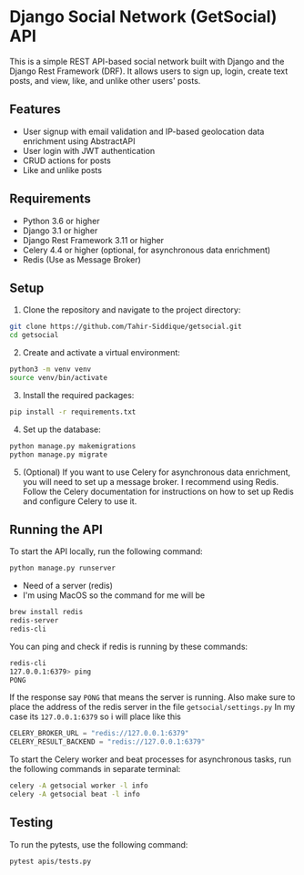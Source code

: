 # Django Social Network (GetSocial) API

This is a simple REST API-based social network built with Django and the Django Rest Framework (DRF). It allows users to sign up, login, create text posts, and view, like, and unlike other users' posts.

## Features

- User signup with email validation and IP-based geolocation data enrichment using AbstractAPI
- User login with JWT authentication
- CRUD actions for posts
- Like and unlike posts

## Requirements

- Python 3.6 or higher
- Django 3.1 or higher
- Django Rest Framework 3.11 or higher
- Celery 4.4 or higher (optional, for asynchronous data enrichment)
- Redis (Use as Message Broker)

## Setup

1. Clone the repository and navigate to the project directory:

```bash
git clone https://github.com/Tahir-Siddique/getsocial.git
cd getsocial
```
2. Create and activate a virtual environment:
```bash
python3 -m venv venv
source venv/bin/activate
```
3. Install the required packages:
```bash
pip install -r requirements.txt
```
4. Set up the database:
```bash
python manage.py makemigrations
python manage.py migrate
```
5. (Optional) If you want to use Celery for asynchronous data enrichment, you will need to set up a message broker. I recommend using Redis. Follow the Celery documentation for instructions on how to set up Redis and configure Celery to use it.

## Running the API

To start the API locally, run the following command:
```bash
python manage.py runserver
```
- Need of a server (redis)
- I'm using MacOS so the command for me will be
```bash
brew install redis
redis-server
redis-cli
```
You can ping and check if redis is running by these commands:
```bash
redis-cli
127.0.0.1:6379> ping
PONG
```
If the response say `PONG` that means the server is running.
Also make sure to place the address of the redis server in the file
`getsocial/settings.py`
In my case its `127.0.0.1:6379` so i will place like this
```python
CELERY_BROKER_URL = "redis://127.0.0.1:6379"
CELERY_RESULT_BACKEND = "redis://127.0.0.1:6379"
```
To start the Celery worker and beat processes for asynchronous tasks, run the following commands in separate terminal:
```bash
celery -A getsocial worker -l info
celery -A getsocial beat -l info
```
## Testing
To run the pytests, use the following command:

```bash 
pytest apis/tests.py
```
